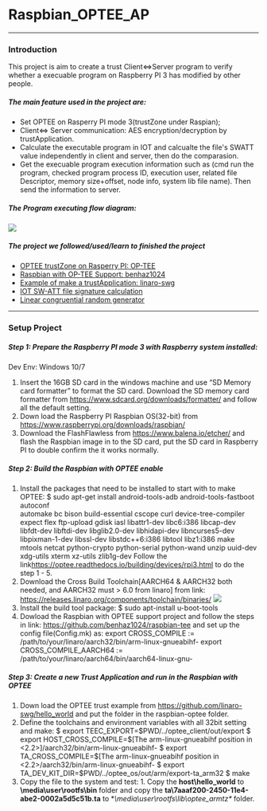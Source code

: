 # Raspbian_OPTEE_AP
---
### Introduction
This project is aim to create a trust Client<=>Server program to verify whether a execuable program on Raspberry PI 3 has modified by other people. 

##### The main feature used in the project are:
- Set OPTEE on Rasperry PI mode 3(trustZone under Raspian);
- Client<=> Server communication: AES encryption/decryption by trustApplication.
- Calculate the executable program in IOT and calcualte the file's SWATT value independently in client and server, then do the comparasion.
- Get the execuable program execution information such as (cmd run the program, checked program process ID, execution user, related file Descriptor, memory size+offset, node info, system lib file name). Then send the information to server.
##### The Program executing flow diagram:
![](https://github.com/LiuYuancheng/Raspbian_OPTEE_AP/blob/master/doc/Design_flowChart/optee_client_server_2019_06_20.png)

##### The project we followed/used/learn to finished the project
- [OPTEE trustZone on Rasperry PI: OP-TEE](https://github.com/OP-TEE/optee_os)
- [Raspbian with OP-TEE Support: benhaz1024](https://github.com/benhaz1024/raspbian-tee)
- [Example of make a trustApplication: linaro-swg](https://github.com/linaro-swg/hello_world)
- [IOT SW-ATT file signature calculation](https://ieeexplore.ieee.org/document/8443995)
- [Linear congruential random generator](https://rosettacode.org/wiki/Linear_congruential_generator)
---
### Setup Project

##### Step 1: Prepare the Raspberry PI mode 3 with Raspberry system installed: 
Dev Env:  Windows 10/7
1. Insert the 16GB SD card in the windows machine and use “SD Memory card formatter” to format the SD card.  Download the SD memory card formatter from https://www.sdcard.org/downloads/formatter/  and follow all the default setting.
1. Down load the Raspberry PI Raspbian OS(32-bit) from https://www.raspberrypi.org/downloads/raspbian/
1. Download the FlashFlawless from https://www.balena.io/etcher/ and flash the Raspbian image in to the SD card, put the SD card in Raspberry PI to double confirm the it works normally. 

##### Step 2: Build the Raspbian with OPTEE enable
1. Install the packages that need to be installed to start with to make OPTEE: 
		$ sudo apt-get install android-tools-adb android-tools-fastboot autoconf \
        automake bc bison build-essential cscope curl device-tree-compiler \
        expect flex ftp-upload gdisk iasl libattr1-dev libc6:i386 libcap-dev \
        libfdt-dev libftdi-dev libglib2.0-dev libhidapi-dev libncurses5-dev \
        libpixman-1-dev libssl-dev libstdc++6:i386 libtool libz1:i386 make \
        mtools netcat python-crypto python-serial python-wand unzip uuid-dev \
        xdg-utils xterm xz-utils zlib1g-dev
Follow the link<https://optee.readthedocs.io/building/devices/rpi3.html> to do the step 1 - 5. 
1. Download the Cross Build Toolchain[AARCH64 & AARCH32 both needed, and AARCH32 must > 6.0 from linaro] from link: https://releases.linaro.org/components/toolchain/binaries/
![](https://github.com/LiuYuancheng/Raspbian_OPTEE_AP/blob/master/doc/2019-05-29_095400.png)
1. Install the build tool package:
		$ sudo apt-install u-boot-tools
1. Dowload the Raspbian with OPTEE support project and follow the steps in link: https://github.com/benhaz1024/raspbian-tee and set up the config file(Config.mk) as:
		export CROSS_COMPILE := /path/to/your/linaro/aarch32/bin/arm-linux-gnueabihf-
		export CROSS_COMPILE_AARCH64 := /path/to/your/linaro/aarch64/bin/aarch64-linux-gnu-

##### Step 3: Create a new Trust Application and run in the Raspbian with OPTEE
1. Down load the OPTEE trust example from https://github.com/linaro-swg/hello_world and put the folder in the raspbian-optee folder. 
1. Define the toolchains and environment variables with all 32bit setting and make: 
		$ export TEEC_EXPORT=$PWD/../optee_client/out/export
		$ export HOST_CROSS_COMPILE=$[The arm-linux-gnueabihf position in <2.2>]/aarch32/bin/arm-linux-gnueabihf-
		$ export TA_CROSS_COMPILE=$[The arm-linux-gnueabihf position in <2.2>/aarch32/bin/arm-linux-gnueabihf-
		$ export TA_DEV_KIT_DIR=$PWD/../optee_os/out/arm/export-ta_arm32
		$ make
1. Copy the file to the system and test: 1. Copy the **host\hello_world** to **\media\user\rootfs\bin** folder and copy the **ta\7aaaf200-2450-11e4-abe2-0002a5d5c51b.ta** to **\media\user\rootfs\lib\optee_armtz\** folder.
